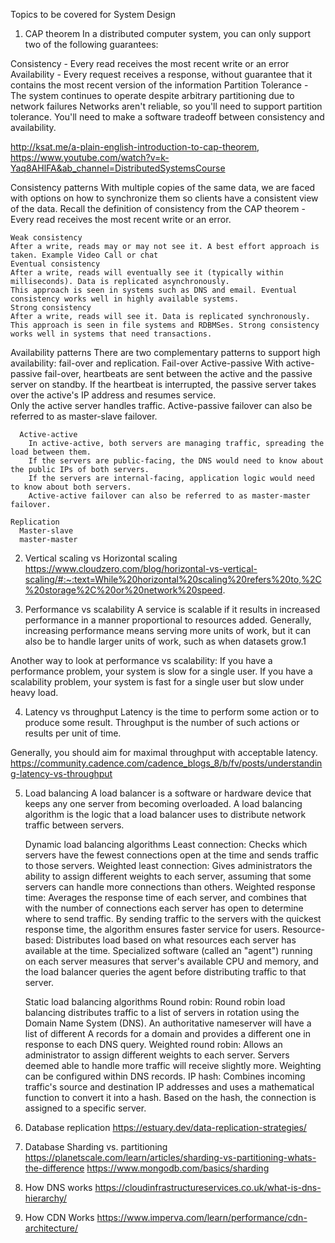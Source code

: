 Topics to be covered for System Design
1. CAP theorem
  In a distributed computer system, you can only support two of the following guarantees:

  Consistency - Every read receives the most recent write or an error
  Availability - Every request receives a response, without guarantee that it contains the most recent version of the information
  Partition Tolerance - The system continues to operate despite arbitrary partitioning due to network failures
  Networks aren't reliable, so you'll need to support partition tolerance. You'll need to make a software tradeoff between consistency and availability.

   http://ksat.me/a-plain-english-introduction-to-cap-theorem, https://www.youtube.com/watch?v=k-Yaq8AHlFA&ab_channel=DistributedSystemsCourse

  Consistency patterns
    With multiple copies of the same data, we are faced with options on how to synchronize them so clients have a consistent view of the data. 
    Recall the definition of consistency from the CAP theorem - Every read receives the most recent write or an error.
    
    Weak consistency
    After a write, reads may or may not see it. A best effort approach is taken. Example Video Call or chat
    Eventual consistency
    After a write, reads will eventually see it (typically within milliseconds). Data is replicated asynchronously.
    This approach is seen in systems such as DNS and email. Eventual consistency works well in highly available systems.
    Strong consistency
    After a write, reads will see it. Data is replicated synchronously.
    This approach is seen in file systems and RDBMSes. Strong consistency works well in systems that need transactions.

  Availability patterns
    There are two complementary patterns to support high availability: fail-over and replication.
    Fail-over
      Active-passive
        With active-passive fail-over, heartbeats are sent between the active and the passive server on standby. 
        If the heartbeat is interrupted, the passive server takes over the active's IP address and resumes service.  
        Only the active server handles traffic. Active-passive failover can also be referred to as master-slave failover.

      Active-active
        In active-active, both servers are managing traffic, spreading the load between them.
        If the servers are public-facing, the DNS would need to know about the public IPs of both servers.
        If the servers are internal-facing, application logic would need to know about both servers.
        Active-active failover can also be referred to as master-master failover.
    
    Replication
      Master-slave 
      master-master

2. Vertical scaling vs Horizontal scaling
   https://www.cloudzero.com/blog/horizontal-vs-vertical-scaling/#:~:text=While%20horizontal%20scaling%20refers%20to,%2C%20storage%2C%20or%20network%20speed.

3. Performance vs scalability
   A service is scalable if it results in increased performance in a manner proportional to resources added. Generally, increasing performance means serving more units of work, but it can also be to handle larger units of work, such as when datasets grow.1

Another way to look at performance vs scalability:
If you have a performance problem, your system is slow for a single user.
If you have a scalability problem, your system is fast for a single user but slow under heavy load.

4. Latency vs throughput
  Latency is the time to perform some action or to produce some result.
  Throughput is the number of such actions or results per unit of time.
  
  Generally, you should aim for maximal throughput with acceptable latency.
  https://community.cadence.com/cadence_blogs_8/b/fv/posts/understanding-latency-vs-throughput

5. Load balancing
  A load balancer is a software or hardware device that keeps any one server from becoming overloaded.
  A load balancing algorithm is the logic that a load balancer uses to distribute network traffic between servers.

    Dynamic load balancing algorithms
     Least connection: Checks which servers have the fewest connections open at the time and sends traffic to those servers.
     Weighted least connection: Gives administrators the ability to assign different weights to each server, assuming that some servers can handle more connections than others.
     Weighted response time: Averages the response time of each server, and combines that with the number of connections each server has open to determine where to send traffic.
       By sending traffic to the servers with the quickest response time, the algorithm ensures faster service for users.
     Resource-based: Distributes load based on what resources each server has available at the time.
       Specialized software (called an "agent") running on each server measures that server's available CPU and memory,
       and the load balancer queries the agent before distributing traffic to that server.

    Static load balancing algorithms
     Round robin: Round robin load balancing distributes traffic to a list of servers in rotation using the Domain Name System (DNS).
       An authoritative nameserver will have a list of different A records for a domain and provides a different one in response to each DNS query.
     Weighted round robin: Allows an administrator to assign different weights to each server.
       Servers deemed able to handle more traffic will receive slightly more. Weighting can be configured within DNS records.
     IP hash: Combines incoming traffic's source and destination IP addresses and uses a mathematical function to convert it into a hash.
       Based on the hash, the connection is assigned to a specific server.

6. Database replication
   https://estuary.dev/data-replication-strategies/

7. Database Sharding vs. partitioning
   https://planetscale.com/learn/articles/sharding-vs-partitioning-whats-the-difference
   https://www.mongodb.com/basics/sharding

8. How DNS works
    https://cloudinfrastructureservices.co.uk/what-is-dns-hierarchy/

9. How CDN Works
    https://www.imperva.com/learn/performance/cdn-architecture/
